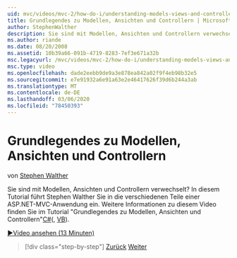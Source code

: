 ```yaml
---
uid: mvc/videos/mvc-2/how-do-i/understanding-models-views-and-controllers
title: Grundlegendes zu Modellen, Ansichten und Controllern | Microsoft-Dokumentation
author: StephenWalther
description: Sie sind mit Modellen, Ansichten und Controllern verwechselt? In diesem Tutorial führt Stephen Walther Sie in die verschiedenen Teile einer ASP.NET-MVC-Anwendung ein.
ms.author: riande
ms.date: 08/20/2008
ms.assetid: 10b39a66-091b-4719-8283-7ef3e671a32b
msc.legacyurl: /mvc/videos/mvc-2/how-do-i/understanding-models-views-and-controllers
msc.type: video
ms.openlocfilehash: dade2eebb9de9a3e878ea842a02f9f4eb98b32e5
ms.sourcegitcommit: e7e91932a6e91a63e2e46417626f39d6b244a3ab
ms.translationtype: MT
ms.contentlocale: de-DE
ms.lasthandoff: 03/06/2020
ms.locfileid: "78450393"
---
```

# <a name="understanding-models-views-and-controllers"></a>Grundlegendes zu Modellen, Ansichten und Controllern

von [Stephen Walther](https://github.com/StephenWalther)

Sie sind mit Modellen, Ansichten und Controllern verwechselt? In diesem Tutorial führt Stephen Walther Sie in die verschiedenen Teile einer ASP.NET-MVC-Anwendung ein. Weitere Informationen zu diesem Video finden Sie im Tutorial "Grundlegendes zu Modellen, Ansichten und Controllern"[C#](../../../overview/older-versions-1/overview/understanding-models-views-and-controllers-cs.md)(, [VB](../../../overview/older-versions-1/overview/understanding-models-views-and-controllers-vb.md)).

[&#9654;Video ansehen (13 Minuten)](https://channel9.msdn.com/Blogs/ASP-NET-Site-Videos/understanding-models-views-and-controllers)

> [!div class="step-by-step"]
> [Zurück](creating-a-movie-database-application-in-15-minutes-with-aspnet-mvc.md)
> [Weiter](aspnet-mvc-controller-overview.md)
